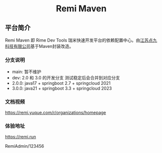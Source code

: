 <h1 align="center" style="margin: 30px 0 30px; font-weight: bold;">Remi Maven</h1>

## 平台简介

Remi Maven 即 Rime Dev Tools 瑞米快速开发平台的依赖配置中心。由[江苏点九科技有限公司](https://dianjiu.cc)基于Maven封装改造。

### 分支说明

- main: 暂不维护
- dev: 2.0 和 3.0 的开发分支 测试稳定后会合并到对应分支
- 2.0.0: java17 + springboot 2.7 + springcloud 2021
- 3.0.0: java21 + springboot 3.3 + springcloud 2023

### 文档视频

https://remi.yuque.com/r/organizations/homepage


### 体验地址

https://remi.run

RemiAdmin/123456




